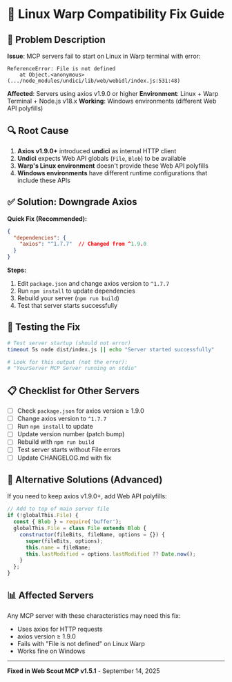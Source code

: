 # 🐧 Linux Warp Compatibility Fix Guide

## 🚨 Problem Description

**Issue**: MCP servers fail to start on Linux in Warp terminal with error:
```
ReferenceError: File is not defined
    at Object.<anonymous> (.../node_modules/undici/lib/web/webidl/index.js:531:48)
```

**Affected**: Servers using axios v1.9.0 or higher
**Environment**: Linux + Warp Terminal + Node.js v18.x
**Working**: Windows environments (different Web API polyfills)

## 🔍 Root Cause

1. **Axios v1.9.0+** introduced **undici** as internal HTTP client
2. **Undici** expects Web API globals (`File`, `Blob`) to be available
3. **Warp's Linux environment** doesn't provide these Web API polyfills
4. **Windows environments** have different runtime configurations that include these APIs

## ✅ Solution: Downgrade Axios

**Quick Fix (Recommended):**
```json
{
  "dependencies": {
    "axios": "^1.7.7"  // Changed from ^1.9.0
  }
}
```

**Steps:**
1. Edit `package.json` and change axios version to `^1.7.7`
2. Run `npm install` to update dependencies
3. Rebuild your server (`npm run build`)
4. Test that server starts successfully

## 🧪 Testing the Fix

```bash
# Test server startup (should not error)
timeout 5s node dist/index.js || echo "Server started successfully"

# Look for this output (not the error):
# "YourServer MCP Server running on stdio"
```

## 📋 Checklist for Other Servers

- [ ] Check `package.json` for axios version ≥ 1.9.0
- [ ] Change axios version to `^1.7.7`
- [ ] Run `npm install` to update
- [ ] Update version number (patch bump)
- [ ] Rebuild with `npm run build`
- [ ] Test server starts without File errors
- [ ] Update CHANGELOG.md with fix

## 🔮 Alternative Solutions (Advanced)

If you need to keep axios v1.9.0+, add Web API polyfills:

```javascript
// Add to top of main server file
if (!globalThis.File) {
  const { Blob } = require('buffer');
  globalThis.File = class File extends Blob {
    constructor(fileBits, fileName, options = {}) {
      super(fileBits, options);
      this.name = fileName;
      this.lastModified = options.lastModified ?? Date.now();
    }
  };
}
```

## 📊 Affected Servers

Any MCP server with these characteristics may need this fix:
- Uses axios for HTTP requests
- axios version ≥ 1.9.0
- Fails with "File is not defined" on Linux Warp
- Works fine on Windows

---

**Fixed in Web Scout MCP v1.5.1** - September 14, 2025